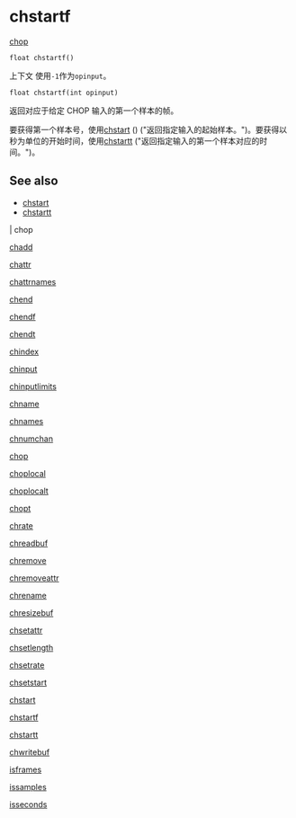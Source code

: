 # chstartf

[chop](../contexts/chop.html)

`float chstartf()`

上下文 使用`-1`作为`opinput`。

`float chstartf(int opinput)`

返回对应于给定 CHOP 输入的第一个样本的帧。

要获得第一个样本号，使用[chstart](chstart.html) () ("返回指定输入的起始样本。")。要获得以秒为单位的开始时间，使用[chstartt](chstartt.html) ("返回指定输入的第一个样本对应的时间。")。

## See also

- [chstart](chstart.html)
- [chstartt](chstartt.html)

|
chop

[chadd](chadd.html)

[chattr](chattr.html)

[chattrnames](chattrnames.html)

[chend](chend.html)

[chendf](chendf.html)

[chendt](chendt.html)

[chindex](chindex.html)

[chinput](chinput.html)

[chinputlimits](chinputlimits.html)

[chname](chname.html)

[chnames](chnames.html)

[chnumchan](chnumchan.html)

[chop](chop.html)

[choplocal](choplocal.html)

[choplocalt](choplocalt.html)

[chopt](chopt.html)

[chrate](chrate.html)

[chreadbuf](chreadbuf.html)

[chremove](chremove.html)

[chremoveattr](chremoveattr.html)

[chrename](chrename.html)

[chresizebuf](chresizebuf.html)

[chsetattr](chsetattr.html)

[chsetlength](chsetlength.html)

[chsetrate](chsetrate.html)

[chsetstart](chsetstart.html)

[chstart](chstart.html)

[chstartf](chstartf.html)

[chstartt](chstartt.html)

[chwritebuf](chwritebuf.html)

[isframes](isframes.html)

[issamples](issamples.html)

[isseconds](isseconds.html)
